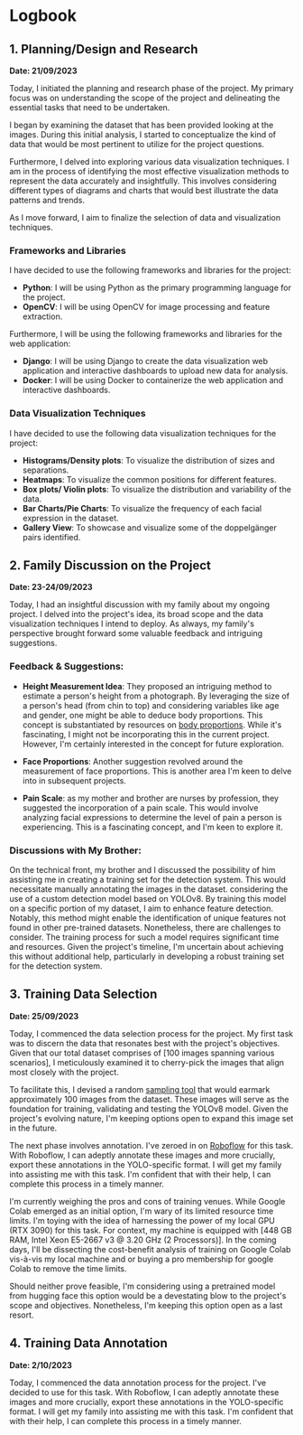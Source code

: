 # Logbook

## 1. Planning/Design and Research
**Date: 21/09/2023**

Today, I initiated the planning and research phase of the project. My primary focus was on understanding the scope of the project and delineating the essential tasks that need to be undertaken.

I began by examining the dataset that has been provided looking at the images. During this initial analysis, I started to conceptualize the kind of data that would be most pertinent to utilize for the project questions.

Furthermore, I delved into exploring various data visualization techniques. I am in the process of identifying the most effective visualization methods to represent the data accurately and insightfully. This involves considering different types of diagrams and charts that would best illustrate the data patterns and trends.

As I move forward, I aim to finalize the selection of data and visualization techniques.

### Frameworks and Libraries

I have decided to use the following frameworks and libraries for the project:

- **Python**: I will be using Python as the primary programming language for the project.
- **OpenCV**: I will be using OpenCV for image processing and feature extraction.

Furthermore, I will be using the following frameworks and libraries for the web application:

- **Django**: I will be using Django to create the data visualization web application and interactive dashboards to upload new data for analysis.
- **Docker**: I will be using Docker to containerize the web application and interactive dashboards.

### Data Visualization Techniques

I have decided to use the following data visualization techniques for the project:

- **Histograms/Density plots**: To visualize the distribution of sizes and separations.
- **Heatmaps**: To visualize the common positions for different features.
- **Box plots/ Violin plots**: To visualize the distribution and variability of the data.
- **Bar Charts/Pie Charts**: To visualize the frequency of each facial expression in the dataset.
- **Gallery View**: To showcase and visualize some of the doppelgänger pairs identified.

## 2. Family Discussion on the Project
**Date: 23-24/09/2023**

Today, I had an insightful discussion with my family about my ongoing project. I delved into the project's idea, its broad scope and the data visualization techniques I intend to deploy. As always, my family's perspective brought forward some valuable feedback and intriguing suggestions.

### Feedback & Suggestions:

- **Height Measurement Idea**: They proposed an intriguing method to estimate a person's height from a photograph. By leveraging the size of a person's head (from chin to top) and considering variables like age and gender, one might be able to deduce body proportions. This concept is substantiated by resources on [body proportions](https://hpc.anatomy4sculptors.com/). While it's fascinating, I might not be incorporating this in the current project. However, I'm certainly interested in the concept for future exploration.

- **Face Proportions**: Another suggestion revolved around the measurement of face proportions. This is another area I'm keen to delve into in subsequent projects.

- **Pain Scale**: as my mother and brother are nurses by profession, they suggested the incorporation of a pain scale. This would involve analyzing facial expressions to determine the level of pain a person is experiencing. This is a fascinating concept, and I'm keen to explore it.

### Discussions with My Brother:

On the technical front, my brother and I discussed the possibility of him assisting me in creating a training set for the detection system. This would necessitate manually annotating the images in the dataset. considering the use of a custom detection model based on YOLOv8. By training this model on a specific portion of my dataset, I aim to enhance feature detection. Notably, this method might enable the identification of unique features not found in other pre-trained datasets. Nonetheless, there are challenges to consider. The training process for such a model requires significant time and resources. Given the project's timeline, I'm uncertain about achieving this without additional help, particularly in developing a robust training set for the detection system.

## 3. Training Data Selection
**Date: 25/09/2023**

Today, I commenced the data selection process for the project. My first task was to discern the data that resonates best with the project's objectives. Given that our total dataset comprises of [100 images spanning various scenarios], I meticulously examined it to cherry-pick the images that align most closely with the project.

To facilitate this, I devised a random [sampling tool](../tools/randomImages.py) that would earmark approximately 100 images from the dataset. These images will serve as the foundation for training, validating and testing the YOLOv8 model. Given the project's evolving nature, I'm keeping options open to expand this image set in the future.

The next phase involves annotation. I've zeroed in on [Roboflow](https://roboflow.com/) for this task. With Roboflow, I can adeptly annotate these images and more crucially, export these annotations in the YOLO-specific format. I will get my family into assisting me with this task. I'm confident that with their help, I can complete this process in a timely manner.

I'm currently weighing the pros and cons of training venues. While Google Colab emerged as an initial option, I'm wary of its limited resource time limits. I'm toying with the idea of harnessing the power of my local GPU (RTX 3090) for this task. For context, my machine is equipped with [448 GB RAM, Intel Xeon E5-2667 v3 @ 3.20 GHz (2 Processors)]. In the coming days, I'll be dissecting the cost-benefit analysis of training on Google Colab vis-à-vis my local machine and or buying a pro membership for google Colab to remove the time limits.

Should neither prove feasible, I'm considering using a pretrained model from hugging face this option would be a devestating blow to the project's scope and objectives. Nonetheless, I'm keeping this option open as a last resort.


## 4. Training Data Annotation
**Date: 2/10/2023**

Today, I commenced the data annotation process for the project. I've decided to use  for this task. With Roboflow, I can adeptly annotate these images and more crucially, export these annotations in the YOLO-specific format. I will get my family into assisting me with this task. I'm confident that with their help, I can complete this process in a timely manner.